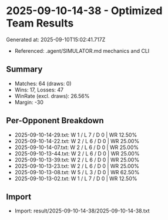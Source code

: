 # 2025-09-10-14-38 - Optimized Team Results

Generated at: 2025-09-10T15:02:41.717Z
- Referenced: .agent/SIMULATOR.md mechanics and CLI

## Summary
- Matches: 64 (draws: 0)
- Wins: 17, Losses: 47
- WinRate (excl. draws): 26.56%
- Margin: -30

## Per-Opponent Breakdown
- 2025-09-10-14-29.txt: W 1 / L 7 / D 0 | WR 12.50%
- 2025-09-10-14-22.txt: W 2 / L 6 / D 0 | WR 25.00%
- 2025-09-10-14-07.txt: W 2 / L 6 / D 0 | WR 25.00%
- 2025-09-10-13-44.txt: W 2 / L 6 / D 0 | WR 25.00%
- 2025-09-10-13-39.txt: W 2 / L 6 / D 0 | WR 25.00%
- 2025-09-10-13-23.txt: W 2 / L 6 / D 0 | WR 25.00%
- 2025-09-10-13-08.txt: W 5 / L 3 / D 0 | WR 62.50%
- 2025-09-10-13-02.txt: W 1 / L 7 / D 0 | WR 12.50%

## Import
- Import: result/2025-09-10-14-38/2025-09-10-14-38.txt